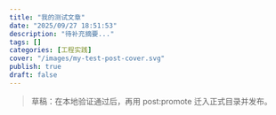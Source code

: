 ```yaml
---
title: "我的测试文章"
date: "2025/09/27 18:51:53"
description: "待补充摘要..."
tags: []
categories: [工程实践]
cover: "/images/my-test-post-cover.svg"
publish: true
draft: false
---
```


> 草稿：在本地验证通过后，再用 post:promote 迁入正式目录并发布。
